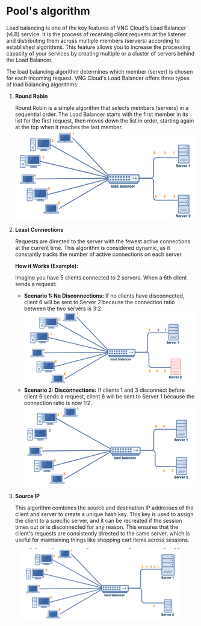 # Pool's algorithm

Load balancing is one of the key features of VNG Cloud's Load Balancer (vLB) service. It is the process of receiving client requests at the listener and distributing them across multiple members (servers) according to established algorithms. This feature allows you to increase the processing capacity of your services by creating multiple or a cluster of servers behind the Load Balancer.

The load balancing algorithm determines which member (server) is chosen for each incoming request. VNG Cloud's Load Balancer offers three types of load balancing algorithms:

1.  **Round Robin**

    Round Robin is a simple algorithm that selects members (servers) in a sequential order. The Load Balancer starts with the first member in its list for the first request, then moves down the list in order, starting again at the top when it reaches the last member. ![](<../../../../../.gitbook/assets/image (2) (1) (1) (1) (1) (1) (1).png>)
2.  **Least Connections**

    Requests are directed to the server with the fewest active connections at the current time. This algorithm is considered dynamic, as it constantly tracks the number of active connections on each server.

    **How it Works (Example):**

    Imagine you have 5 clients connected to 2 servers. When a 6th client sends a request:

    * **Scenario 1: No Disconnections:** If no clients have disconnected, client 6 will be sent to Server 2 because the connection ratio between the two servers is 3:2. ![](<../../../../../.gitbook/assets/image (3) (1) (1) (1) (1) (1) (1).png>)
    * **Scenario 2: Disconnections:** If clients 1 and 3 disconnect before client 6 sends a request, client 6 will be sent to Server 1 because the connection ratio is now 1:2. ![](<../../../../../.gitbook/assets/image (4) (1) (1) (1) (1) (1).png>)
3.  **Source IP**

    This algorithm combines the source and destination IP addresses of the client and server to create a unique hash key. This key is used to assign the client to a specific server, and it can be recreated if the session times out or is disconnected for any reason. This ensures that the client's requests are consistently directed to the same server, which is useful for maintaining things like shopping cart items across sessions.

<figure><img src="../../../../../.gitbook/assets/image (227).png" alt=""><figcaption></figcaption></figure>
